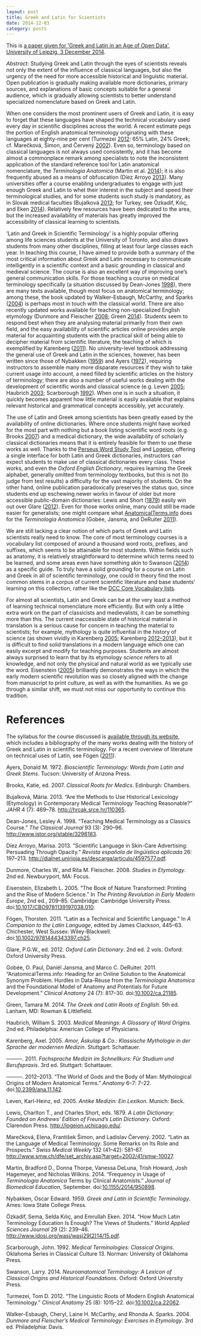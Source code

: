 ```yaml
---
layout: post
title: Greek and Latin for Scientists
date: 2014-12-03
category: posts
---
```


This is [a paper given for 'Greek and Latin in an Age of Open Data', University of Leipzig, 3 December 2014](http://www.dh.uni-leipzig.de/wo/workshop-december-2014/greek-and-latin-in-an-age-of-open-data-schedule/andrew-dunning-greek-and-latin-for-scientists/). 

*Abstract:* Studying Greek and Latin through the eyes of scientists reveals not only the extent of the influence of classical languages, but also the urgency of the need for more accessible historical and linguistic material. Open publication is gradually making available more dictionaries, primary sources, and explanations of basic concepts suitable for a general audience, which is gradually allowing scientists to better understand specialized nomenclature based on Greek and Latin.

<p>When one considers the most prominent users of Greek and Latin, it is easy to forget that these languages have shaped the technical vocabulary used every day in scientific disciplines across the world. A recent estimate pegs the portion of English anatomical terminology originating with these languages at eighty-nine per cent <span class="citation" data-cites="turmezei:2012linguistic marečková:2002latin">(Turmezei <a href="#ref-turmezei:2012linguistic">2012</a>: 65% Latin, 24% Greek; cf. Marečková, Šimon, and Červený <a href="#ref-marečková:2002latin">2002</a>)</span>. Even so, terminology based on classical languages is not always used consistently, and it has become almost a commonplace remark among specialists to note the inconsistent application of the standard reference tool for Latin anatomical nomenclature, the <em>Terminologia Anatomica</em> <span class="citation" data-cites="martin:2014frequency">(Martin et al. <a href="#ref-martin:2014frequency">2014</a>)</span>; it is also frequently abused as a means of obfuscation <span class="citation" data-cites="díezarroyo:2013scientific">(Díez Arroyo <a href="#ref-díezarroyo:2013scientific">2013</a>)</span>. Many universities offer a course enabling undergraduates to engage with just enough Greek and Latin to whet their interest in the subject and speed their terminological studies, and for some students such study is mandatory, as in Slovak medical faculties <span class="citation" data-cites="bujalková:2013are özkadif:2014how">(Bujalková <a href="#ref-bujalková:2013are">2013</a>; for Turkey, see Özkadif, Kılıç, and Eken <a href="#ref-özkadif:2014how">2014</a>)</span>. Relatively few resources have been dedicated to the area, but the increased availability of materials has greatly improved the accessibility of classical learning to scientists.</p>
<p>‘Latin and Greek in Scientific Terminology’ is a highly popular offering among life sciences students at the University of Toronto, and also draws students from many other disciplines, filling at least four large classes each year. In teaching this course, I have aimed to provide both a summary of the most critical information about Greek and Latin necessary to communicate intelligently in a scientific context and a basic grounding in classical and medieval science. The course is also an excellent way of improving one’s general communication skills. For those teaching a course on medical terminology specifically <span class="citation" data-cites="deanjones:1998teaching">(a situation discussed by Dean-Jones <a href="#ref-deanjones:1998teaching">1998</a>)</span>, there are many texts available, though most focus on anatomical terminology; among these, the book updated by <span class="citation" data-cites="walkeresbaugh:2004dunmore">Walker-Esbaugh, McCarthy, and Sparks (<a href="#ref-walkeresbaugh:2004dunmore">2004</a>)</span> is perhaps most in touch with the classical world. There are also recently updated works available for teaching non-specialized English etymology <span class="citation" data-cites="dunmore:2008studies green:2014greek">(Dunmore and Fleischer <a href="#ref-dunmore:2008studies">2008</a>; Green <a href="#ref-green:2014greek">2014</a>)</span>. Students seem to respond best when they are analysing material primarily from their own field, and the easy availability of scientific articles online provides ample material for acquainting students with the practical skill of being able to decipher material from scientific literature, the teaching of which is exemplified by <span class="citation" data-cites="karenberg:2011fachsprache">Karenberg (<a href="#ref-karenberg:2011fachsprache">2011</a>)</span>. No university-level textbook addressing the general use of Greek and Latin in the sciences, however, has been written since those of <span class="citation" data-cites="nybakken:1959greek">Nybakken (<a href="#ref-nybakken:1959greek">1959</a>)</span> and <span class="citation" data-cites="ayers:1972bioscientific">Ayers (<a href="#ref-ayers:1972bioscientific">1972</a>)</span>, requiring instructors to assemble many more disparate resources if they wish to take current usage into account, a need filled by scientific articles on the history of terminology; there are also a number of useful works dealing with the development of scientific words and classical science <span class="citation" data-cites="leven:2005antike haubrich:2003medical scarborough:1992medical">(e.g. Leven <a href="#ref-leven:2005antike">2005</a>; Haubrich <a href="#ref-haubrich:2003medical">2003</a>; Scarborough <a href="#ref-scarborough:1992medical">1992</a>)</span>. When one is in such a situation, it quickly becomes apparent how little material is easily available that explains relevant historical and grammatical concepts accessibly, yet accurately.</p>
<p>The use of Latin and Greek among scientists has been greatly eased by the availability of online dictionaries. Where once students might have worked for the most part with nothing but a book listing scientific word roots <span class="citation" data-cites="brooks:2007classical">(e.g. Brooks <a href="#ref-brooks:2007classical">2007</a>)</span> and a medical dictionary, the wide availability of scholarly classical dictionaries means that it is entirely feasible for them to use these works as well. Thanks to the <a href="http://www.perseus.tufts.edu/hopper/morph">Perseus Word Study Tool</a> and <a href="http://logeion.uchicago.edu">Logeion</a>, offering a single interface for both Latin and Greek dictionaries, instructors can expect students to make use of classical dictionaries every class. These works, and even the <em>Oxford English Dictionary</em>, requires learning the Greek alphabet, generally omitted from terminology textbooks, but this is not (to judge from test results) a difficulty for the vast majority of students. On the other hand, online publication paradoxically preserves the status quo, since students end up eschewing newer works in favour of older but more accessible public-domain dictionaries: <span class="citation" data-cites="lewis:1879latin">Lewis and Short (<a href="#ref-lewis:1879latin">1879</a>)</span> easily win out over <span class="citation" data-cites="glare:2012oxford">Glare (<a href="#ref-glare:2012oxford">2012</a>)</span>. Even for those works online, many could still be made easier for generalists; one might compare what <a href="http://www.anatomicalterms.info">AnatomicalTerms.info</a> does for the <em>Terminologia Anatomica</em> <span class="citation" data-cites="gobée:2011anatomicaltermsinfo">(Gobée, Jansma, and DeRuiter <a href="#ref-gobée:2011anatomicaltermsinfo">2011</a>)</span>.</p>
<p>We are still lacking a clear notion of which parts of Greek and Latin scientists really need to know. The core of most terminology courses is a vocabulary list composed of around a thousand word roots, prefixes, and suffixes, which seems to be attainable for most students. Within fields such as anatomy, it is relatively straightforward to determine which terms need to be learned, and some areas even have something akin to <span class="citation" data-cites="swanson:2014neuroanatomical">Swanson (<a href="#ref-swanson:2014neuroanatomical">2014</a>)</span> as a specific guide. To truly have a solid grounding for a course on Latin and Greek in all of scientific terminology, one could in theory find the most common stems in a corpus of current scientific literature and base students’ learning on this collection, rather like the <a href="http://dcc.dickinson.edu/vocab/core-vocabulary">DCC Core Vocabulary lists</a>.</p>
<p>For almost all scientists, Latin and Greek can be at the very least a method of learning technical nomenclature more efficiently. But with only a little extra work on the part of classicists and medievalists, it can be something more than this. The current inaccessible state of historical material in translation is a serious cause for concern in teaching the material to scientists; for example, mythology is quite influential in the history of science <span class="citation" data-cites="karenberg:2005amor karenberg:2012world">(as shown vividly in Karenberg <a href="#ref-karenberg:2005amor">2005</a>; Karenberg <a href="#ref-karenberg:2012world">2012–2013</a>)</span>, but it is difficult to find solid translations in a modern language which one can easily excerpt and modify for teaching purposes. Students are almost always surprised to learn that by its etymology <em>science</em> refers to all knowledge, and not only the physical and natural world as we typically use the word. <span class="citation" data-cites="eisenstein:2005book">Eisenstein (<a href="#ref-eisenstein:2005book">2005</a>)</span> brilliantly demonstrates the ways in which the early modern scientific revolution was so closely aligned with the change from manuscript to print culture, as well as with the humanities. As we go through a similar shift, we must not miss our opportunity to continue this tradition.</p>
<h1 id="references">References</h1>
<p>The syllabus for the course discussed is <a href="http://andrewdunning.ca/latin-greek-scientific-terminology/">available through its website</a>, which includes a bibliography of the many works dealing with the history of Greek and Latin in scientific terminology. For a recent overview of literature on technical uses of Latin, see <span class="citation" data-cites="fögen:2011latin">Fögen (<a href="#ref-fögen:2011latin">2011</a>)</span>.</p>

<p> </p>
<div id="refs" class="references">
<div id="ref-ayers:1972bioscientific">
<p>Ayers, Donald M. 1972. <em>Bioscientific Terminology: Words from Latin and Greek Stems</em>. Tucson: University of Arizona Press.</p>
</div>
<div id="ref-brooks:2007classical">
<p>Brooks, Katie, ed. 2007. <em>Classical Roots for Medics</em>. Edinburgh: Chambers.</p>
</div>
<div id="ref-bujalková:2013are">
<p>Bujalková, Mária. 2013. “Are the Methods to Use Historical Lexicology (Etymology) in Contemporary Medical Terminology Teaching Reasonable?” <em>JAHR</em> 4 (7): 469–78. <a href="http://hrcak.srce.hr/110365" class="uri">http://hrcak.srce.hr/110365</a>.</p>
</div>
<div id="ref-deanjones:1998teaching">
<p>Dean-Jones, Lesley A. 1998. “Teaching Medical Terminology as a Classics Course.” <em>The Classical Journal</em> 93 (3): 290–96. <a href="http://www.jstor.org/stable/3298183" class="uri">http://www.jstor.org/stable/3298183</a>.</p>
</div>
<div id="ref-díezarroyo:2013scientific">
<p>Díez Arroyo, Marisa. 2013. “Scientific Language in Skin-Care Advertising: Persuading Through Opacity.” <em>Revista española de lingüística aplicada</em> 26: 197–213. <a href="http://dialnet.unirioja.es/descarga/articulo/4597577.pdf" class="uri">http://dialnet.unirioja.es/descarga/articulo/4597577.pdf</a>.</p>
</div>
<div id="ref-dunmore:2008studies">
<p>Dunmore, Charles W., and Rita M. Fleischer. 2008. <em>Studies in Etymology</em>. 2nd ed. Newburyport, MA: Focus.</p>
</div>
<div id="ref-eisenstein:2005book">
<p>Eisenstein, Elizabeth L. 2005. “The Book of Nature Transformed: Printing and the Rise of Modern Science.” In <em>The Printing Revolution in Early Modern Europe</em>, 2nd ed., 209–85. Cambridge: Cambridge University Press. doi:<a href="https://doi.org/10.1017/CBO9781139197038.010">10.1017/CBO9781139197038.010</a>.</p>
</div>
<div id="ref-fögen:2011latin">
<p>Fögen, Thorsten. 2011. “Latin as a Technical and Scientific Language.” In <em>A Companion to the Latin Language</em>, edited by James Clackson, 445–63. Chichester, West Sussex: Wiley-Blackwell. doi:<a href="https://doi.org/10.1002/9781444343397.ch25">10.1002/9781444343397.ch25</a>.</p>
</div>
<div id="ref-glare:2012oxford">
<p>Glare, P.G.W., ed. 2012. <em>Oxford Latin Dictionary</em>. 2nd ed. 2 vols. Oxford: Oxford University Press.</p>
</div>
<div id="ref-gobée:2011anatomicaltermsinfo">
<p>Gobée, O. Paul, Daniël Jansma, and Marco C. DeRuiter. 2011. “AnatomicalTerms.info: Heading for an Online Solution to the Anatomical Synonym Problem. Hurdles in Data-Reuse from the <em>Terminologia Anatomica</em> and the Foundational Model of Anatomy and Potentials for Future Development.” <em>Clinical Anatomy</em> 24 (7): 817–30. doi:<a href="http://doi.org/10.1002/ca.21185">10.1002/ca.21185</a>.</p>
</div>
<div id="ref-green:2014greek">
<p>Green, Tamara M. 2014. <em>The Greek and Latin Roots of English</em>. 5th ed. Lanham, MD: Rowman &amp; Littlefield.</p>
</div>
<div id="ref-haubrich:2003medical">
<p>Haubrich, William S. 2003. <em>Medical Meanings: A Glossary of Word Origins</em>. 2nd ed. Philadelphia: American College of Physicians.</p>
</div>
<div id="ref-karenberg:2005amor">
<p>Karenberg, Axel. 2005. <em>Amor, Äskulap &amp; Co.: Klassische Mythologie in der Sprache der modernen Medizin</em>. Stuttgart: Schattauer.</p>
</div>
<div id="ref-karenberg:2011fachsprache">
<p>———. 2011. <em>Fachsprache Medizin im Schnellkurs: Für Studium und Berufspraxis</em>. 3rd ed. Stuttgart: Schattauer.</p>
</div>
<div id="ref-karenberg:2012world">
<p>———. 2012–2013. “The World of Gods and the Body of Man: Mythological Origins of Modern Anatomical Terms.” <em>Anatomy</em> 6–7: 7–22. doi:<a href="http://doi.org/10.2399/ana.11.142">10.2399/ana.11.142</a>.</p>
</div>
<div id="ref-leven:2005antike">
<p>Leven, Karl-Heinz, ed. 2005. <em>Antike Medizin: Ein Lexikon</em>. Munich: Beck.</p>
</div>
<div id="ref-lewis:1879latin">
<p>Lewis, Charlton T., and Charles Short, eds. 1879. <em>A Latin Dictionary: Founded on Andrews’ Edition of Freund’s Latin Dictionary</em>. Oxford: Clarendon Press. <a href="http://logeion.uchicago.edu/" class="uri">http://logeion.uchicago.edu/</a>.</p>
</div>
<div id="ref-marečková:2002latin">
<p>Marečková, Elena, František Šimon, and Ladislav Červený. 2002. “Latin as the Language of Medical Terminology: Some Remarks on Its Role and Prospects.” <em>Swiss Medical Weekly</em> 132 (41–42): 581–87. <a href="http://www.smw.ch/dfe/set_archiv.asp?target=2002/41/smw-10027" class="uri">http://www.smw.ch/dfe/set_archiv.asp?target=2002/41/smw-10027</a>.</p>
</div>
<div id="ref-martin:2014frequency">
<p>Martin, Bradford D., Donna Thorpe, Vanessa DeLuna, Trish Howard, Josh Hagemeyer, and Nicholas Wilkins. 2014. “Frequency in Usage of <em>Terminologia Anatomica</em> Terms by Clinical Anatomists.” <em>Journal of Biomedical Education</em>, September. doi:<a href="http://doi.org/10.1155/2014/950898">10.1155/2014/950898</a>.</p>
</div>
<div id="ref-nybakken:1959greek">
<p>Nybakken, Oscar Edward. 1959. <em>Greek and Latin in Scientific Terminology</em>. Ames: Iowa State College Press.</p>
</div>
<div id="ref-özkadif:2014how">
<p>Özkadif, Sema, Selda Kılıç, and Emrullah Eken. 2014. “How Much Latin Terminology Education Is Enough? The Views of Students.” <em>World Applied Sciences Journal</em> 29 (2): 239–46. <a href="http://www.idosi.org/wasj/wasj29(2)14/15.pdf" class="uri">http://www.idosi.org/wasj/wasj29(2)14/15.pdf</a>.</p>
</div>
<div id="ref-scarborough:1992medical">
<p>Scarborough, John. 1992. <em>Medical Terminologies: Classical Origins</em>. Oklahoma Series in Classical Culture 13. Norman: University of Oklahoma Press.</p>
</div>
<div id="ref-swanson:2014neuroanatomical">
<p>Swanson, Larry. 2014. <em>Neuroanatomical Terminology: A Lexicon of Classical Origins and Historical Foundations</em>. Oxford: Oxford University Press.</p>
</div>
<div id="ref-turmezei:2012linguistic">
<p>Turmezei, Tom D. 2012. “The Linguistic Roots of Modern English Anatomical Terminology.” <em>Clinical Anatomy</em> 25 (8): 1015–22. doi:<a href="http://doi.org/10.1002/ca.22062">10.1002/ca.22062</a>.</p>
</div>
<div id="ref-walkeresbaugh:2004dunmore">
<p>Walker-Esbaugh, Cheryl, Laine H. McCarthy, and Rhonda A. Sparks. 2004. <em>Dunmore and Fleischer’s Medical Terminology: Exercises in Etymology</em>. 3rd ed. Philadelphia: Davis.</p>
</div>
</div>
